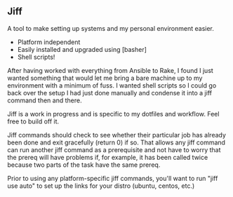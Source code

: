 ## Jiff

A tool to make setting up systems and my personal environment easier.

- Platform independent
- Easily installed and upgraded using [basher]
- Shell scripts!

After having worked with everything from Ansible to Rake, I found I just
wanted something that would let me bring a bare machine up to my
environment with a minimum of fuss.  I wanted shell scripts so I could
go back over the setup I had just done manually and condense it into a
jiff command then and there.

Jiff is a work in progress and is specific to my dotfiles and workflow.
Feel free to build off it.

Jiff commands should check to see whether their particular job has
already been done and exit gracefully (return 0) if so.  That allows any
jiff command can run another jiff command as a prerequisite and not have
to worry that the prereq will have problems if, for example, it has been
called twice because two parts of the task have the same prereq.

Prior to using any platform-specific jiff commands, you'll want to run
"jiff use auto" to set up the links for your distro (ubuntu, centos,
etc.)
